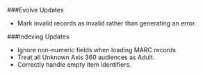 ###Evolve Updates
- Mark invalid records as invalid rather than generating an error. 

###Indexing Updates
- Ignore non-numeric fields when loading MARC records
- Treat all Unknown Axis 360 audiences as Adult.
- Correctly handle empty item identifiers. 